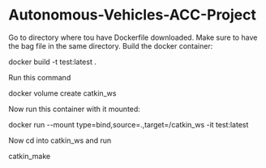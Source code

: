 # Autonomous-Vehicles-ACC-Project

Go to directory where tou have Dockerfile downloaded. Make sure to have the bag file in the same directory. Build the docker container:

docker build -t test:latest .

Run this command

docker volume create catkin_ws



Now run this container with it mounted:

docker run --mount type=bind,source=.,target=/catkin_ws -it test:latest

Now cd into catkin_ws and run 

catkin_make
